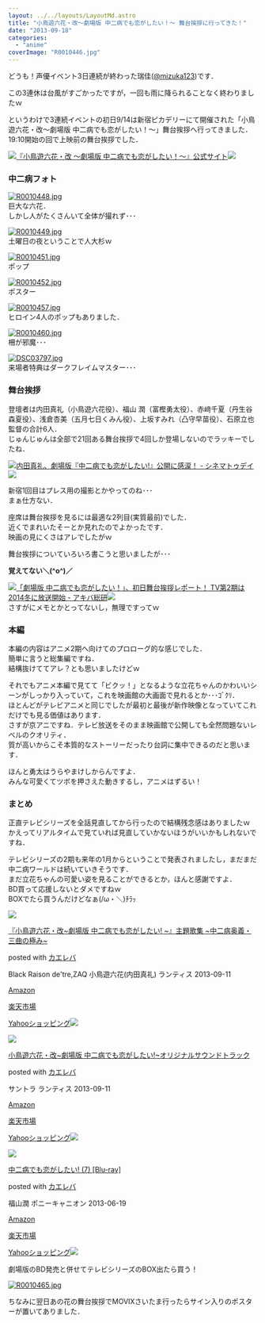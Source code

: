 ```yaml
---
layout: ../../layouts/LayoutMd.astro
title: "小鳥遊六花・改～劇場版 中二病でも恋がしたい！～ 舞台挨拶に行ってきた！"
date: "2013-09-18"
categories: 
  - "anime"
coverImage: "R0010446.jpg"
---
```


どうも！声優イベント3日連続が終わった瑞佳([@mizuka123](https://twitter.com/mizuka123))です．

この3連休は台風がすごかったですが，一回も雨に降られることなく終わりましたｗ

というわけで3連続イベントの初日9/14は新宿ピカデリーにて開催された「小鳥遊六花・改～劇場版 中二病でも恋がしたい！～」舞台挨拶へ行ってきました．  
19:10開始の回で上映前の舞台挨拶でした．

[![](http://capture.heartrails.com/150x130/shadow?http://www.anime-chu-2.com/)](http://www.anime-chu-2.com/)[『小鳥遊六花・改 ～劇場版 中二病でも恋がしたい！～』公式サイト](http://www.anime-chu-2.com/)[![](http://b.hatena.ne.jp/entry/image/http://www.anime-chu-2.com/)](http://b.hatena.ne.jp/entry/http://www.anime-chu-2.com/)  
  

### 中二病フォト

[![R0010448.jpg](/wp/images/9793302845_e27b64385e_b.jpg)](http://www.flickr.com/photos/67522130@N08/9793302845/ "R0010448.jpg")  
巨大な六花．  
しかし人がたくさんいて全体が撮れず･･･

[![R0010449.jpg](/wp/images/9793385983_5fbaa5d007_b.jpg)](http://www.flickr.com/photos/67522130@N08/9793385983/ "R0010449.jpg")  
土曜日の夜ということで人大杉ｗ

[![R0010451.jpg](/wp/images/9793309835_91b0620c6e_b.jpg)](http://www.flickr.com/photos/67522130@N08/9793309835/ "R0010451.jpg")  
ポップ

[![R0010452.jpg](/wp/images/9793312385_9065ac2faf_b.jpg)](http://www.flickr.com/photos/67522130@N08/9793312385/ "R0010452.jpg")  
ポスター

[![R0010457.jpg](/wp/images/9793325465_a67f432e96_b.jpg)](http://www.flickr.com/photos/67522130@N08/9793325465/ "R0010457.jpg")  
ヒロイン4人のポップもありました．

[![R0010460.jpg](/wp/images/9793413493_c68f7f7120_b.jpg)](http://www.flickr.com/photos/67522130@N08/9793413493/ "R0010460.jpg")  
柵が邪魔･･･

[![DSC03797.jpg](/wp/images/9793344065_a21b9cbc0d_b.jpg)](http://www.flickr.com/photos/67522130@N08/9793344065/ "DSC03797.jpg")  
来場者特典はダークフレイムマスター･･･

### 舞台挨拶

登壇者は内田真礼（小鳥遊六花役）、福山 潤（富樫勇太役）、赤﨑千夏（丹生谷森夏役）、浅倉杏美（五月七日くみん役）、上坂すみれ（凸守早苗役）、石原立也監督の合計6人．  
じゅんじゅんは全部で21回ある舞台挨拶で4回しか登場しないのでラッキーでしたね．

[![](http://capture.heartrails.com/150x130/shadow?http://www.cinematoday.jp/page/N0056428)](http://www.cinematoday.jp/page/N0056428)[内田真礼、劇場版『中二病でも恋がしたい!』公開に感涙！ - シネマトゥデイ](http://www.cinematoday.jp/page/N0056428)[![](http://b.hatena.ne.jp/entry/image/http://www.cinematoday.jp/page/N0056428)](http://b.hatena.ne.jp/entry/http://www.cinematoday.jp/page/N0056428)  
  

新宿1回目はプレス用の撮影とかやってのね･･･  
まぁ仕方ない．

座席は舞台挨拶を見るには最適な2列目(実質最前)でした．  
近くでまれいたそーとか見れたのでよかったです．  
映画の見にくさはアレでしたがｗ

舞台挨拶についていろいろ書こうと思いましたが･･･

**覚えてない＼(^o^)／**

[![](http://capture.heartrails.com/150x130/shadow?http://akiba-souken.com/article/anime/17584/)](http://akiba-souken.com/article/anime/17584/)[「劇場版 中二病でも恋がしたい！」、初日舞台挨拶レポート！ TV第2期は2014冬に放送開始 - アキバ総研](http://akiba-souken.com/article/anime/17584/)[![](http://b.hatena.ne.jp/entry/image/http://akiba-souken.com/article/anime/17584/)](http://b.hatena.ne.jp/entry/http://akiba-souken.com/article/anime/17584/)  
さすがにメモとかとってないし，無理ですってｗ

### 本編

本編の内容はアニメ2期へ向けてのプロローグ的な感じでした．  
簡単に言うと総集編ですね．  
結構抜けててアレ？とも思いましたけどｗ

それでもアニメ本編で見てて「ビクッ！」となるような立花ちゃんのかわいいシーンがしっかり入っていて，これを映画館の大画面で見れるとか･･･ｺﾞｸﾘ．  
ほとんどがテレビアニメと同じでしたが最初と最後が新作映像となっていてこれだけでも見る価値はあります．  
さすが京アニですね．テレビ放送をそのまま映画館で公開しても全然問題ないレベルのクオリティ．  
質が高いからこそ本質的なストーリーだったり台詞に集中できるのだと思います．

ほんと勇太はうらやまけしからんですよ．  
みんな可愛くてツボを押さえた動きするし，アニメはずるい！

### まとめ

正直テレビシリーズを全話見直してから行ったので結構残念感はありましたｗ  
かえってリアルタイムで見ていれば見直していかないほうがいいかもしれないですね．

テレビシリーズの2期も来年の1月からということで発表されましたし，まだまだ中二病ワールドは続いていきそうです．  
まだ立花ちゃんの可愛い姿を見ることができるとか，ほんと感謝ですよ．  
BD買って応援しないとダメですねｗ  
BOXでたら買うんだけどなぁ(/ω・＼)ﾁﾗｯ

[![](/wp/images/51-0sLsXDyL._SL160_.jpg)](https://www.amazon.co.jp/exec/obidos/ASIN/B00DIFAOK0/mizuka123-22/ref=nosim/)

[『小鳥遊六花・改~劇場版 中二病でも恋がしたい! ~』主題歌集 ~中二病奥義・三曲の極み~](https://www.amazon.co.jp/exec/obidos/ASIN/B00DIFAOK0/mizuka123-22/ref=nosim/)

posted with [カエレバ](http://kaereba.com)

Black Raison de'tre,ZAQ 小鳥遊六花(内田真礼) ランティス 2013-09-11

[Amazon](http://www.amazon.co.jp/gp/search?keywords=%89%FC%81P%8C%80%8F%EA%94%C5%20%8F%AC%92%B9%97V%98Z%89%D4&__mk_ja_JP=%83J%83%5E%83J%83i&tag=mizuka123-22 "アマゾン")

[楽天市場](http://hb.afl.rakuten.co.jp/hgc/032b53ee.4b34c5ee.0f4a541e.f440145e/?pc=http%3A%2F%2Fsearch.rakuten.co.jp%2Fsearch%2Fmall%2F%25E6%2594%25B9%25E2%2580%25BE%25E5%258A%2587%25E5%25A0%25B4%25E7%2589%2588%2520%25E5%25B0%258F%25E9%25B3%25A5%25E9%2581%258A%25E5%2585%25AD%25E8%258A%25B1%2F-%2Ff.1-p.1-s.1-sf.0-st.A-v.2%3Fx%3D0%26scid%3Daf_ich_link_urltxt%26m%3Dhttp%3A%2F%2Fm.rakuten.co.jp%2F "楽天市場")

[Yahooショッピング![](//ad.jp.ap.valuecommerce.com/servlet/gifbanner?sid=3066752&pid=881990642)](//ck.jp.ap.valuecommerce.com/servlet/referral?sid=3066752&pid=881990642&vc_url=http%3A%2F%2Fshopping.search.yahoo.co.jp%2Fsearch%3FuIv%3Don%26ei%3DUTF-8%26tab_ex%3Dcommerce%26slider%3D0%26va%3D%25E6%2594%25B9%25E2%2580%25BE%25E5%258A%2587%25E5%25A0%25B4%25E7%2589%2588%2520%25E5%25B0%258F%25E9%25B3%25A5%25E9%2581%258A%25E5%2585%25AD%25E8%258A%25B1 "Yahooショッピング")

[![](/wp/images/51UF-QwCARL._SL160_.jpg)](https://www.amazon.co.jp/exec/obidos/ASIN/B00DIFAO96/mizuka123-22/ref=nosim/)

[小鳥遊六花・改~劇場版 中二病でも恋がしたい!~オリジナルサウンドトラック](https://www.amazon.co.jp/exec/obidos/ASIN/B00DIFAO96/mizuka123-22/ref=nosim/)

posted with [カエレバ](http://kaereba.com)

サントラ ランティス 2013-09-11

[Amazon](http://www.amazon.co.jp/gp/search?keywords=%89%FC%81P%8C%80%8F%EA%94%C5%20%8F%AC%92%B9%97V%98Z%89%D4&__mk_ja_JP=%83J%83%5E%83J%83i&tag=mizuka123-22 "アマゾン")

[楽天市場](http://hb.afl.rakuten.co.jp/hgc/032b53ee.4b34c5ee.0f4a541e.f440145e/?pc=http%3A%2F%2Fsearch.rakuten.co.jp%2Fsearch%2Fmall%2F%25E6%2594%25B9%25E2%2580%25BE%25E5%258A%2587%25E5%25A0%25B4%25E7%2589%2588%2520%25E5%25B0%258F%25E9%25B3%25A5%25E9%2581%258A%25E5%2585%25AD%25E8%258A%25B1%2F-%2Ff.1-p.1-s.1-sf.0-st.A-v.2%3Fx%3D0%26scid%3Daf_ich_link_urltxt%26m%3Dhttp%3A%2F%2Fm.rakuten.co.jp%2F "楽天市場")

[Yahooショッピング![](//ad.jp.ap.valuecommerce.com/servlet/gifbanner?sid=3066752&pid=881990642)](//ck.jp.ap.valuecommerce.com/servlet/referral?sid=3066752&pid=881990642&vc_url=http%3A%2F%2Fshopping.search.yahoo.co.jp%2Fsearch%3FuIv%3Don%26ei%3DUTF-8%26tab_ex%3Dcommerce%26slider%3D0%26va%3D%25E6%2594%25B9%25E2%2580%25BE%25E5%258A%2587%25E5%25A0%25B4%25E7%2589%2588%2520%25E5%25B0%258F%25E9%25B3%25A5%25E9%2581%258A%25E5%2585%25AD%25E8%258A%25B1 "Yahooショッピング")

[![](/wp/images/51AKlhmxUfL._SL160_.jpg)](https://www.amazon.co.jp/exec/obidos/ASIN/B009Z8RYKM/mizuka123-22/ref=nosim/)

[中二病でも恋がしたい! (7) \[Blu-ray\]](https://www.amazon.co.jp/exec/obidos/ASIN/B009Z8RYKM/mizuka123-22/ref=nosim/)

posted with [カエレバ](http://kaereba.com)

福山潤 ポニーキャニオン 2013-06-19

[Amazon](http://www.amazon.co.jp/gp/search?keywords=%92%86%93%F1%95a%20Blu-ray&__mk_ja_JP=%83J%83%5E%83J%83i&tag=mizuka123-22 "アマゾン")

[楽天市場](http://hb.afl.rakuten.co.jp/hgc/032b53ee.4b34c5ee.0f4a541e.f440145e/?pc=http%3A%2F%2Fsearch.rakuten.co.jp%2Fsearch%2Fmall%2F%25E4%25B8%25AD%25E4%25BA%258C%25E7%2597%2585%2520Blu-ray%2F-%2Ff.1-p.1-s.1-sf.0-st.A-v.2%3Fx%3D0%26scid%3Daf_ich_link_urltxt%26m%3Dhttp%3A%2F%2Fm.rakuten.co.jp%2F "楽天市場")

[Yahooショッピング![](//ad.jp.ap.valuecommerce.com/servlet/gifbanner?sid=3066752&pid=881990642)](//ck.jp.ap.valuecommerce.com/servlet/referral?sid=3066752&pid=881990642&vc_url=http%3A%2F%2Fshopping.search.yahoo.co.jp%2Fsearch%3FuIv%3Don%26ei%3DUTF-8%26tab_ex%3Dcommerce%26slider%3D0%26va%3D%25E4%25B8%25AD%25E4%25BA%258C%25E7%2597%2585%2520Blu-ray "Yahooショッピング")

劇場版のBD発売と併せてテレビシリーズのBOX出たら買う！

[![R0010465.jpg](/wp/images/9793374276_583da4c424_b.jpg)](http://www.flickr.com/photos/67522130@N08/9793374276/ "R0010465.jpg")

ちなみに翌日あの花の舞台挨拶でMOVIXさいたま行ったらサイン入りのポスターが置いてありました．
